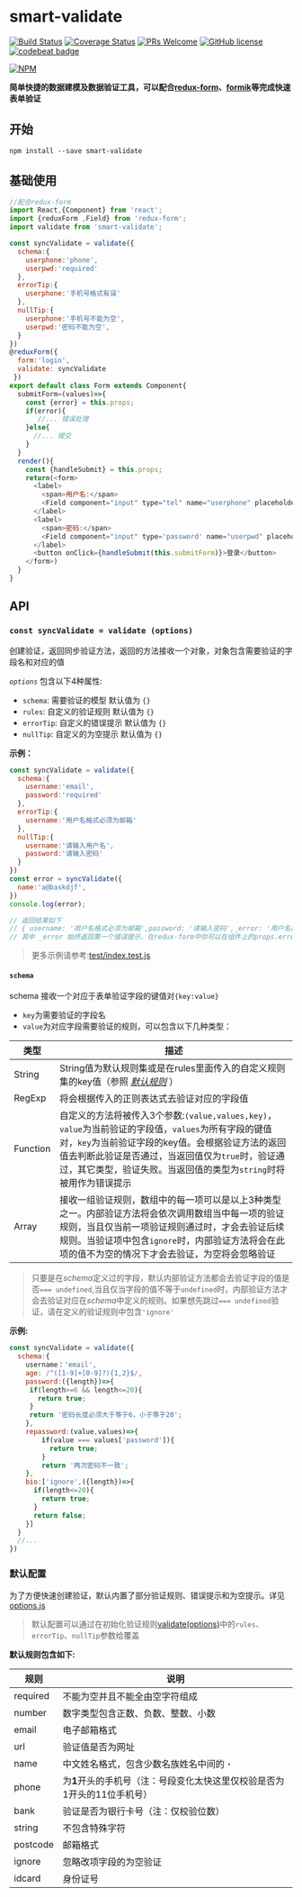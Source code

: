 # smart-validate
[![Build Status](https://travis-ci.org/lulei90/smart-validate.svg?branch=master)](https://travis-ci.org/lulei90/smart-validate)
[![Coverage Status](https://coveralls.io/repos/github/lulei90/smart-validate/badge.svg?branch=master)](https://coveralls.io/github/lulei90/smart-validate?branch=master)
[![PRs Welcome](https://img.shields.io/badge/PRs-welcome-brightgreen.svg)](https://github.com/lulei90/smart-validate/pulls)
[![GitHub license](https://img.shields.io/badge/license-MIT-blue.svg)](https://github.com/lulei90/smart-validate/blob/master/LICENSE)
[![codebeat badge](https://codebeat.co/badges/16727cff-eabe-4eed-91e4-2bb8c1832a3b)](https://codebeat.co/projects/github-com-lulei90-smart-validate-master)


[![NPM](https://nodei.co/npm/smart-validate.png)](https://nodei.co/npm/smart-validate/)

**简单快捷的数据建模及数据验证工具，可以配合[redux-form](https://github.com/erikras/redux-form)、[formik](https://github.com/jaredpalmer/formik)等完成快速表单验证**

## 开始
```
npm install --save smart-validate
```

## 基础使用
```js
//配合redux-form
import React,{Component} from 'react';
import {reduxForm ,Field} from 'redux-form';
import validate from 'smart-validate';

const syncValidate = validate({
  schema:{
    userphone:'phone',
    userpwd:'required'
  },
  errorTip:{
    userphone:'手机号格式有误'
  },
  nullTip:{
    userphone:'手机号不能为空',
    userpwd:'密码不能为空',
  }
})
@reduxForm({
  form:'login',
  validate: syncValidate
 })
export default class Form extends Component{
  submitForm=(values)=>{
    const {error} = this.props;
    if(error){
       //... 错误处理
    }else{
      //... 提交
    }
  }
  render(){
    const {handleSubmit} = this.props;
    return(<form>
      <label>
        <span>用户名:</span>
        <Field component="input" type="tel" name="userphone" placeholder="请输入手机号" maxLength={11}/>
      </label>
      <label>
        <span>密码:</span>
        <Field component="input" type='password' name="userpwd" placeholder="请输入密码"/>
      </label>
      <button onClick={handleSubmit(this.submitForm)}>登录</button>
    </form>)
  }
}
```
## API
### `const syncValidate = validate (options)`

创建验证，返回同步验证方法，返回的方法接收一个对象，对象包含需要验证的字段名和对应的值

*`options`* <a name="options"></a> 包含以下4种属性:

* `schema`: 需要验证的模型 默认值为 `{}`
* `rules`: 自定义的验证规则 默认值为 `{}`
* `errorTip`: 自定义的错误提示 默认值为 `{}`
* `nullTip`: 自定义的为空提示 默认值为 `{}`

**示例：**

```js
const syncValidate = validate({
  schema:{
    username:'email',
    password:'required'
  },
  errorTip:{
    username:'用户名格式必须为邮箱'
  },
  nullTip:{
    username:'请输入用户名',
    password:'请输入密码'
  }
})
const error = syncValidate({
  name:'a@baskdjf',
})
console.log(error);

// 返回结果如下
// { username: '用户名格式必须为邮箱',password: '请输入密码',_error: '用户名格式必须为邮箱' }
// 其中 _error 始终返回第一个错误提示，在redux-form中你可以在组件上的props.error上拿到该值
```

> 更多示例请参考:[test/index.test.js](https://github.com/lulei90/smart-validate/blob/master/test/index.test.js)

#### `schema`

schema 接收一个对应于表单验证字段的键值对`{key:value}`

* `key`为需要验证的字段名
* `value`为对应字段需要验证的规则，可以包含以下几种类型：


类型      | 描述
-------- | --------
String   | String值为默认规则集或是在rules里面传入的自定义规则集的key值（参照 *[默认规则](#rules)* ）
RegExp   | 将会根据传入的正则表达式去验证对应的字段值
Function | 自定义的方法将被传入3个参数:`(value,values,key)`，`value`为当前验证的字段值，`values`为所有字段的键值对，`key`为当前验证字段的key值。会根据验证方法的返回值去判断此验证是否通过，当返回值仅为`true`时，验证通过，其它类型，验证失败。当返回值的类型为`string`时将被用作为错误提示
Array    | 接收一组验证规则，数组中的每一项可以是以上3种类型之一。内部验证方法将会依次调用数组当中每一项的验证规则，当且仅当前一项验证规则通过时，才会去验证后续规则。当验证项中包含`ignore`时，内部验证方法将会在此项的值不为空的情况下才会去验证，为空将会忽略验证

> 只要是在*schema*定义过的字段，默认内部验证方法都会去验证字段的值是否`=== undefined`,当且仅当字段的值不等于`undefined`时，内部验证方法才会去验证对应在*schema*中定义的规则。如果想先跳过`=== undefined`验证，请在定义的验证规则中包含`'ignore'`

**示例:**

```js
const syncValidate = validate({
  schema:{
    username：'email',
    age: /^([1-9]+[0-9]?){1,2}$/,
    password:({length})=>{
     if(length>=6 && length<=20){
       return true;
     }
     return '密码长度必须大于等于6，小于等于20';
    },
    repassword:(value,values)=>{
    	if(value === values['password']){
    	  return true;
    	}
    	return '两次密码不一致';
    },
    bio:['ignore',({length})=>{
      if(length<=20){
        return true;
      }
      return false;
    }]
  }
  //...
})
```

### 默认配置
为了方便快速创建验证，默认内置了部分验证规则、错误提示和为空提示。详见[options.js](https://github.com/lulei90/smart-validate/blob/master/src/options.js)
> 默认配置可以通过在初始化验证规则[validate(options)](#options)中的`rules`、`errorTip`、`nullTip`参数给覆盖 

**<a name="rules"></a>默认规则包含如下:**  

规则      | 说明
-------- | --------
required | 不能为空并且不能全由空字符组成
number   | 数字类型包含正数、负数、整数、小数
email    | 电子邮箱格式
url      | 验证值是否为网址
name     | 中文姓名格式，包含少数名族姓名中间的 **`·`**
phone    | 为**1**开头的手机号（注：号段变化太快这里仅校验是否为1开头的11位手机号）
bank     | 验证是否为银行卡号（注：仅校验位数）
string   | 不包含特殊字符
postcode | 邮箱格式
ignore   | 忽略改项字段的为空验证
idcard   | 身份证号
